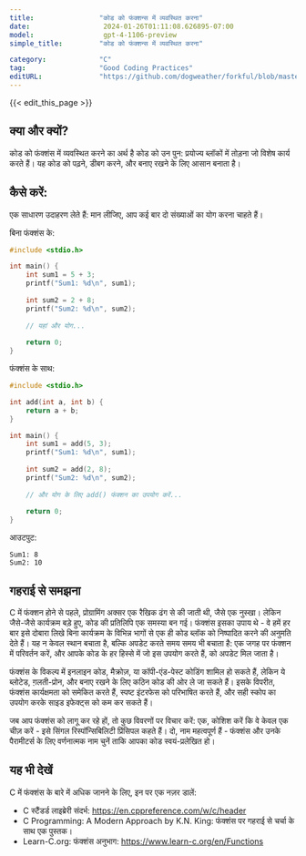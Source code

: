 ```yaml
---
title:                "कोड को फंक्शन्स में व्यवस्थित करना"
date:                  2024-01-26T01:11:08.626895-07:00
model:                 gpt-4-1106-preview
simple_title:         "कोड को फंक्शन्स में व्यवस्थित करना"

category:             "C"
tag:                  "Good Coding Practices"
editURL:              "https://github.com/dogweather/forkful/blob/master/content/hi/c/organizing-code-into-functions.md"
---
```


{{< edit_this_page >}}

## क्या और क्यों?
कोड को फंक्शंस में व्यवस्थित करने का अर्थ है कोड को उन पुन: प्रयोज्य ब्लॉकों में तोड़ना जो विशेष कार्य करते हैं। यह कोड को पढ़ने, डीबग करने, और बनाए रखने के लिए आसान बनाता है।

## कैसे करें:
एक साधारण उदाहरण लेते हैं: मान लीजिए, आप कई बार दो संख्याओं का योग करना चाहते हैं।

बिना फंक्शंस के:
```C
#include <stdio.h>

int main() {
    int sum1 = 5 + 3;
    printf("Sum1: %d\n", sum1);
    
    int sum2 = 2 + 8;
    printf("Sum2: %d\n", sum2);
    
    // यहां और योग...
    
    return 0;
}
```

फंक्शंस के साथ:
```C
#include <stdio.h>

int add(int a, int b) {
    return a + b;
}

int main() {
    int sum1 = add(5, 3);
    printf("Sum1: %d\n", sum1);
    
    int sum2 = add(2, 8);
    printf("Sum2: %d\n", sum2);
    
    // और योग के लिए add() फंक्शन का उपयोग करें...
    
    return 0;
}
```

आउटपुट:
```
Sum1: 8
Sum2: 10
```

## गहराई से समझना
C में फंक्शन होने से पहले, प्रोग्रामिंग अक्सर एक रैखिक ढंग से की जाती थी, जैसे एक नुस्खा। लेकिन जैसे-जैसे कार्यक्रम बड़े हुए, कोड की प्रतिलिपि एक समस्या बन गई। फंक्शंस इसका उपाय थे - वे हमें हर बार इसे दोबारा लिखे बिना कार्यक्रम के विभिन्न भागों से एक ही कोड ब्लॉक को निष्पादित करने की अनुमति देते हैं। यह न केवल स्थान बचाता है, बल्कि अपडेट करते समय समय भी बचाता है: एक जगह पर फंक्शन में परिवर्तन करें, और आपके कोड के हर हिस्से में जो इस उपयोग करते हैं, को अपडेट मिल जाता है।

फंक्शंस के विकल्प में इनलाइन कोड, मैक्रोज़, या कॉपी-एंड-पेस्ट कोडिंग शामिल हो सकते हैं, लेकिन ये ब्लोटेड, ग़लती-प्रोन, और बनाए रखने के लिए कठिन कोड की ओर ले जा सकते हैं। इसके विपरीत, फंक्शंस कार्यक्षमता को समेकित करते हैं, स्पष्ट इंटरफेस को परिभाषित करते हैं, और सही स्कोप का उपयोग करके साइड इफेक्ट्स को कम कर सकते हैं।

जब आप फंक्शंस को लागू कर रहे हों, तो कुछ विवरणों पर विचार करें: एक, कोशिश करें कि वे केवल एक चीज़ करें - इसे सिंगल रिस्पॉन्सिबिलिटी प्रिंसिपल कहते हैं। दो, नाम महत्वपूर्ण हैं - फंक्शंस और उनके पैरामीटर्स के लिए वर्णनात्मक नाम चुनें ताकि आपका कोड स्वयं-प्रलेखित हो।

## यह भी देखें
C में फंक्शंस के बारे में अधिक जानने के लिए, इन पर एक नज़र डालें:

- C स्टैंडर्ड लाइब्रेरी संदर्भ: https://en.cppreference.com/w/c/header
- C Programming: A Modern Approach by K.N. King: फंक्शंस पर गहराई से चर्चा के साथ एक पुस्तक।
- Learn-C.org: फंक्शंस अनुभाग: https://www.learn-c.org/en/Functions
